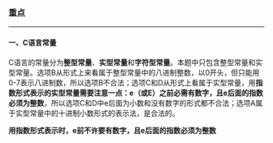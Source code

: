 ### 重点

----

#### 一、C语言常量

C语言的常量分为**整型常量**、**实型常量**和**字符型常量**。本题中只包含整型常量和实型常量。选项B从形式上来看属于整型常量中的八进制整数，以0开头，但只能用0-7表示八进制数，所以选项B不合法；选项C和D从形式上看属于实型常量，用**指数形式表示的实型常量需要注意一点：e（或E）之前必需有数字，且e后面的指数必须为整数**，所以选项C和D中e后面为小数和没有数字的形式都不合法；选项A属于实型常量中的十进制小数形式的表示法，是合法的。

**用指数形式表示时，e前不许要有数字，且e后面的指数必须为整数**